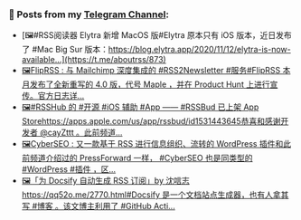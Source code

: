 ### 📰 Posts from my [Telegram Channel](https://t.me/s/aboutrss):
<!-- BLOG-POST-LIST:START -->
- [🖼#RSS阅读器 Elytra 新增 MacOS 版#Elytra 原本只有 iOS 版本，近日发布了 #Mac Big Sur 版本：https://blog.elytra.app/2020/11/12/elytra-is-now-available...](https://t.me/aboutrss/873)
- [🖼FlipRSS : 与 Mailchimp 深度集成的 #RSS2Newsletter #服务#FlipRSS 本月发布了全新重写的 4.0 版，代号 Maple ，并在 Product Hunt 上进行宣传。官方日志详...](https://t.me/aboutrss/872)
- [🖼#RSSHub 的 #开源 #iOS 辅助 #App —— #RSSBud 已上架 App Storehttps://apps.apple.com/us/app/rssbud/id1531443645恭喜和感谢开发者 @cayZttt 。此前频道...](https://t.me/aboutrss/870)
- [🖼CyberSEO : 又一款基于 RSS 进行信息组织、流转的 WordPress 插件和此前频道介绍过的  PressForward 一样， #CyberSEO 也是同类型的 #WordPress #插件 ，区...](https://t.me/aboutrss/869)
- [🖼「为 Docsify 自动生成 RSS 订阅」by 沈唁志https://qq52o.me/2770.html#Docsify 是一个文档站点生成器，也有人拿其写 #博客 。该文博主利用了 #GitHub Acti...](https://t.me/aboutrss/868)
<!-- BLOG-POST-LIST:END -->

<!--
**AboutRSS/AboutRSS** is a ✨ _special_ ✨ repository because its `README.md` (this file) appears on your GitHub profile.

Here are some ideas to get you started:

- 🔭 I’m currently working on ...
- 🌱 I’m currently learning ...
- 👯 I’m looking to collaborate on ...
- 🤔 I’m looking for help with ...
- 💬 Ask me about ...
- 📫 How to reach me: ...
- 😄 Pronouns: ...
- ⚡ Fun fact: ...
-->
